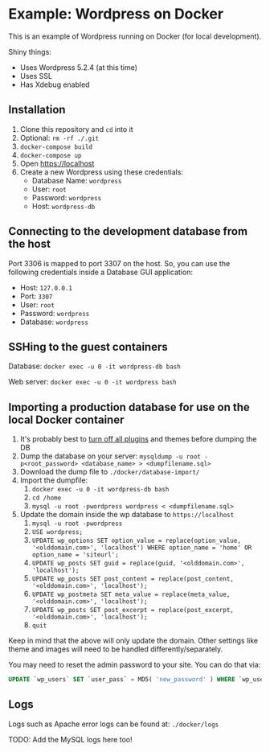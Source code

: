 # Example: Wordpress on Docker

This is an example of Wordpress running on Docker (for local development).

Shiny things:

- Uses Wordpress 5.2.4 (at this time)
- Uses SSL
- Has Xdebug enabled

## Installation

1. Clone this repository and `cd` into it
1. Optional: `rm -rf ./.git`
1. `docker-compose build`
1. `docker-compose up`
1. Open <https://localhost>
1. Create a new Wordpress using these credentials:
    - Database Name: `wordpress`
    - User: `root`
    - Password: `wordpress`
    - Host: `wordpress-db`

## Connecting to the development database from the host

Port 3306 is mapped to port 3307 on the host. So, you can use the following credentials inside a Database GUI application:

- Host: `127.0.0.1`
- Port: `3307`
- User: `root`
- Password: `wordpress`
- Database: `wordpress`

## SSHing to the guest containers

Database: `docker exec -u 0 -it wordpress-db bash`

Web server: `docker exec -u 0 -it wordpress bash`

## Importing a production database for use on the local Docker container

1. It's probably best to [turn off all plugins](https://www.siteground.com/kb/how_to_disable_all_wordpress_plugins_directly_from_database/) and themes before dumping the DB
1. Dump the database on your server: `mysqldump -u root -p<root_password> <database_name> > <dumpfilename.sql>`
1. Download the dump file to `./docker/database-import/`
1. Import the dumpfile:
    1. `docker exec -u 0 -it wordpress-db bash`
    1. `cd /home`
    1. `mysql -u root -pwordpress wordpress < <dumpfilename.sql>`
1. Update the domain inside the wp database to `https://localhost`
    1. `mysql -u root -pwordpress`
    1. `USE wordpress;`
    1. `UPDATE wp_options SET option_value = replace(option_value, '<olddomain.com>', 'localhost') WHERE option_name = 'home' OR option_name = 'siteurl';`
    1. `UPDATE wp_posts SET guid = replace(guid, '<olddomain.com>', 'localhost');`
    1. `UPDATE wp_posts SET post_content = replace(post_content, '<olddomain.com>', 'localhost');`
    1. `UPDATE wp_postmeta SET meta_value = replace(meta_value, '<olddomain.com>', 'localhost');`
    1. `UPDATE wp_posts SET post_excerpt = replace(post_excerpt, '<olddomain.com>', 'localhost');`
    1. `quit`

Keep in mind that the above will only update the domain. Other settings like theme and images will need to be handled differently/separately.

You may need to reset the admin password to your site. You can do that via:

```SQL
UPDATE `wp_users` SET `user_pass` = MD5( 'new_password' ) WHERE `wp_users`.`user_login` = "admin_username";
```

## Logs

Logs such as Apache error logs can be found at: `./docker/logs`

TODO: Add the MySQL logs here too! 
